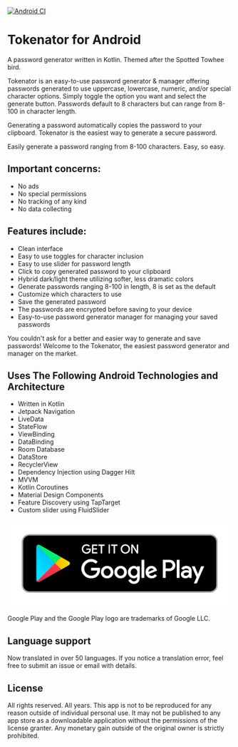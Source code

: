 [![Android CI](https://github.com/JoshLudahl/Tokenator/actions/workflows/android.yml/badge.svg)](https://github.com/JoshLudahl/Tokenator/actions/workflows/android.yml)
# Tokenator for Android
A password generator written in Kotlin. Themed after the Spotted Towhee bird.

Tokenator is an easy-to-use password generator & manager offering passwords generated to use uppercase, lowercase, numeric, and/or special character options. 
Simply toggle the option you want and select the generate button. Passwords default to 8 characters but can range from 8-100 in character length.

Generating a password automatically copies the password to your clipboard. Tokenator is the easiest way to generate a secure password.

Easily generate a password ranging from 8-100 characters. Easy, so easy. 

## Important concerns:
* No ads
* No special permissions
* No tracking of any kind
* No data collecting

## Features include:
* Clean interface
* Easy to use toggles for character inclusion
* Easy to use slider for password length
* Click to copy generated password to your clipboard
* Hybrid dark/light theme utilizing softer, less dramatic colors
* Generate passwords ranging 8-100 in length, 8 is set as the default
* Customize which characters to use 
* Save the generated password
* The passwords are encrypted before saving to your device
* Easy-to-use password generator manager for managing your saved passwords

You couldn't ask for a better and easier way to generate and save passwords! Welcome to the Tokenator, the easiest password generator and manager on the market.

## Uses The Following Android Technologies and Architecture
* Written in Kotlin
* Jetpack Navigation
* LiveData
* StateFlow 
* ViewBinding
* DataBinding 
* Room Database
* DataStore 
* RecyclerView
* Dependency Injection using Dagger Hilt  
* MVVM
* Kotlin Coroutines
* Material Design Components
* Feature Discovery using TapTarget
* Custom slider using FluidSlider

[![Play Store](https://github.com/JoshLudahl/Tokenator/blob/master/google-play-badge.png)](https://play.google.com/store/apps/details?id=com.token.tokenator)

Google Play and the Google Play logo are trademarks of Google LLC.

## Language support
Now translated in over 50 languages. If you notice a translation error, feel free to submit an issue or email with details.

## License
All rights reserved. All years. This app is not to be reproduced for any reason outside of individual personal use. 
It may not be published to any app store as a downloadable application without the permissions of the license granter. 
Any monetary gain outside of the original owner is strictly prohibited.